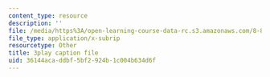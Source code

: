 ```yaml
---
content_type: resource
description: ''
file: /media/https%3A/open-learning-course-data-rc.s3.amazonaws.com/8-821-string-theory-and-holographic-duality-fall-2014/36144acaddbf5bf2924b1c004b634d6f_iPWIqjYkVns.vtt
file_type: application/x-subrip
resourcetype: Other
title: 3play caption file
uid: 36144aca-ddbf-5bf2-924b-1c004b634d6f
---
```

